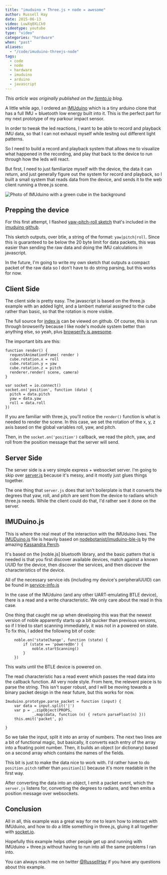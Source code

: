 ```yaml
---
title: "imuduino + Three.js + node = awesome"
author: Russell Hay
date: 2015-06-13
video: LuwXq0XLCk0
videotype: youtube
type: "video"
categories: "hardware"
when: "past"
aliases:
  - "/code/imuduino-threejs-node"
tags:
  - code
  - node
  - hardware
  - imuduino
  - arduino
  - javascript
---
```


*This article was originally published on the [femto.io](http://femto.io/blogs/news/34205764-imuduino-three-js-node-awesome) blog.*

A little while ago, I ordered an [IMUduino](http://femto.io) which is a tiny
arduino clone that has a full IMU + bluetooth low energy built into it. This is
the perfect part for my next prototype of my parkour impact sensor.

In order to tweak the led reactions, I want to be able to record and playback
IMU data, so that I can not exhaust myself while tesitng out different light
patterns.

So I need to build a record and playback system that allows me to visualize
what happened in the recording, and play that back to the device to run through
how the leds will react.

But first, I need to just familiarize myself with the device, the data it can
return, and just generally figure out the system for record and playback, so
I built a small system that reads data from the device, and sends it to the
web client running a three.js scene.

![Photo of IMUduino with a green cube in the background](/imuduino-threejs-node/cube.jpg)

## Prepping the device

For this first attempt, I flashed [yaw-pitch-roll sketch](https://github.com/zrecommerce/imuduino-btle/tree/master/Arduino/libraries/IMUduino/examples/IMUduino_Bluetooth_UART_YawPitchRoll) that's included
in the [imuduino github](https://github.com/zrecommerce/imuduino-btle/).

This sketch outputs, over btle, a string of the format: `yaw|pitch|roll`.
Since this is guaranteed to be below the 20 byte limit for data packets, this
was easier than sending the raw data and doing the IMU calculations in javascript.

In the future, I'm going to write my own sketch that outputs a compact packet
of the raw data so I don't have to do string parsing, but this works for now.

## Client Side

The client side is pretty easy.  The javascript is based on the three.js example
with an added light, and a lambert material assigned to the cube rather than
basic, so that the rotation is more visible.

The full source for [index.js](https://github.com/RussTheAerialist/imuduino-3js/blob/master/client/index.js) can be viewed on github.  Of course, this is run through
browserify because I like node's module system better than anything else, so
yeah, plus [browserify is awesome](http://browserify.org/).

The important bits are this:

```
function render() {
  requestAnimationFrame( render )
  cube.rotation.x = roll
  cube.rotation.y = yaw
  cube.rotation.z = pitch
  renderer.render( scene, camera)
}

var socket = io.connect()
socket.on('position', function (data) {
  pitch = data.pitch
  yaw = data.yaw
  roll = data.roll
})
```

If you are familiar with three.js, you'll notice the `render()` function is what
is needed to render the scene.  In this case, we set the rotation of the x, y, z
axis based on the global variables roll, yaw, and pitch.

Then, in the `socket.on('position')` callback, we read the pitch, yaw, and roll
from the position message that the server will send.

## Server Side

The server side is a very simple express + websocket server.  I'm going to skip
over [server.js](https://github.com/RussTheAerialist/imuduino-3js/blob/master/server.js) because it's messy, and it mostly just glues things together.

The one thing that `server.js` does that isn't boilerplate is that it converts
the degrees that yaw, roll, and pitch are sent from the device to radians which
three.js needs.  While the client could do that, I'd rather see it done on the server.

## IMUDuino.js

This is where the real meat of the interaction with the IMUduino lives.  The [IMUDuino.js](https://github.com/RussTheAerialist/imuduino-3js/blob/master/lib/imuduino.js)
file is heavily based on [nodebotanist/imuduino-ble-js](https://github.com/nodebotanist/imuduino-ble-js) by the amazing [Kassandra Perch](http://nodebotani.st/).

It's based on the [noble.js] bluetooth library, and the basic pattern that is
needed is that you first discover available devices, match against a known
UUID for the device, then discover the services, and then discover the characteristics of the device.

All of the necessary service ids (including my device's peripheralUUID) can be
found in [service-info.js](https://github.com/RussTheAerialist/imuduino-3js/blob/master/lib/service-info.js)

In the case of the IMUduino (and any other UART-emulating BTLE device), there
is a read and a write characteristic.  We only care about the read in this case.

One thing that caught me up when developing this was that the newest version of noble apparently starts up a bit quicker than previous versions, so if I tried
to start scanning immediately, it was not in a powered on state.  To fix this,
I added the following bit of code:

```
	noble.on('stateChange', function (state) {
		if (state == 'poweredOn') {
			noble.startScanning()
		}
	})
```

This waits until the BTLE device is powered on.

The read characteristic has a read event which passes the read data into the
callback function.  All very node style.  From here, the relevent piece is to 
parse the string.  This isn't super robust, and I will be moving towards a
binary packet design in the near future, but this works for now.

```
Imuduino.prototype.parse_packet = function (input) {
	var data = input.split('|')
	var p = _.zipObject(PROPS,
		    _.map(data, function (n) { return parseFloat(n) }))
	this.emit('packet', p)
	
}
```

So we take the input, split it into an array of numbers.  The next two lines
are a bit of functional magic, but basically, it converts each entry of the
array into a floating point number.  Then, it builds an object (or dictionary)
based on a second array which contains the names of the fields.

This bit is just to make the data nice to work with.  I'd rather have to do `position.pitch` rather than `position[1]` because it's more readable
in the first way.

After converting the data into an object, I emit a packet event, which the `server.js` listens for, converting the degrees to radians, and then emits
a position message over websockets.

## Conclusion

All in all, this example was a great way for me to learn how to interact with
IMUduino, and how to do a little something in three.js, gluing it all together
with [socket.io](http://socket.io).

Hopefully this example helps other people get up and running with IMUduino + 
three.js without having to run into all the same problems I ran into.

You can always reach me on twitter [@RussellHay](http://twitter.com/russellhay) if you have any questions about this example.
